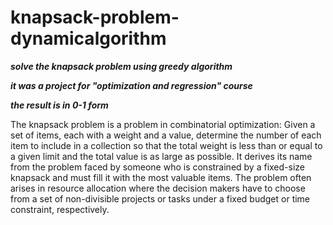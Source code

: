 # knapsack-problem-dynamicalgorithm

***solve the knapsack problem using greedy algorithm***

***it was a project for "optimization and regression" course***

***the result is in 0-1 form***

The knapsack problem is a problem in combinatorial optimization: Given a set of items, each with a weight and a value, determine the number of each item to include in a collection so that the total weight is less than or equal to a given limit and the total value is as large as possible. It derives its name from the problem faced by someone who is constrained by a fixed-size knapsack and must fill it with the most valuable items. The problem often arises in resource allocation where the decision makers have to choose from a set of non-divisible projects or tasks under a fixed budget or time constraint, respectively.
